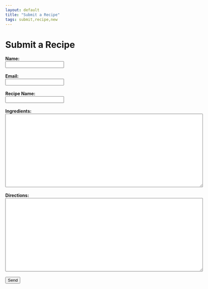 ```yaml
---
layout: default
title: "Submit a Recipe"
tags: submit,recipe,new
---
```

<html>
  <head>
  </head>
  <body>
    <h1>Submit a Recipe</h1>
    <form id="submitRecipe" action="https://formspree.io/craig.willett@gmail.com" method="POST">
      <b>Name:</b><br/>
      <input type="text" name="name"><br/><br/>
      <b>Email:</b><br/>
      <input type="email" name="_replyto"><br/><br/>
      <b>Recipe Name:</b><br/>
      <input type="text" name="recipeName"><br/><br/>
      <b>Ingredients:</b><br/>
      <textarea rows="15" cols="75" name="ingredients"></textarea><br/><br/>
      <b>Directions:</b><br/>
      <textarea rows="15" cols="75" name="directions"></textarea><br/><br/>
      <input type="submit" value="Send">
  </form>
  </body>
</html>
